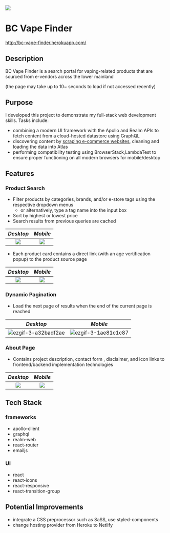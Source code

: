 

<img src="https://i.imgur.com/Zxx5Ayol.png" style="max-width: 100%;">

# BC Vape Finder

http://bc-vape-finder.herokuapp.com/

## Description

BC Vape Finder is a search portal for vaping-related products that are sourced from e-vendors across the lower mainland

(the page may take up to 10~ seconds to load if not accessed recently)

## Purpose

I developed this project to demonstrate my full-stack web development skills. Tasks include:

- combining a modern UI framework with the Apollo and Realm APIs to fetch content from a cloud-hosted datastore using GraphQL
- discovering content by [scraping e-commerce websites](https://github.com/MiguellDomingues/vape-finder-scraper), cleaning and loading the data into Atlas
- performing compatibility testing using BrowserStack,LambdaTest to ensure proper functioning on all modern browsers for mobile/desktop

## Features

### Product Search 

- Filter products by categories, brands, and/or e-store tags using the respective dropdown menus
  - or alternatively, type a tag name into the input box  
- Sort by highest or lowest price
- Search results from previous queries are cached   

_Desktop_           |  _Mobile_
:-------------------------:|:-------------------------:
<img src="https://i.imgur.com/katgc7Nl.png" style="max-width: 100%;"> | <img src="https://i.imgur.com/ba3tYKXm.png" style="max-width: 100%; height:auto;">

- Each product card contains a direct link (with an age vertification popup) to the product source page

_Desktop_           |  _Mobile_
:-------------------------:|:-------------------------:
<img src="https://i.imgur.com/i98csaOl.png" style="max-width: 100%;"> | <img src="https://i.imgur.com/55taJjJm.png" style="max-width: 100%; height:auto;">

### Dynamic Pagination

- Load the next page of results when the end of the current page is reached

_Desktop_           |  _Mobile_
:-------------------------:|:-------------------------:
![ezgif-3-a32badf2ae](https://github.com/MiguellDomingues/vape-finder-client/assets/42451135/84254705-b7d9-4c32-a66a-4f73b6932dee) | ![ezgif-3-1ae81c1c87](https://github.com/MiguellDomingues/vape-finder-client/assets/42451135/49f80f22-83a8-4549-bf4f-d2f904f01ace)

### About Page

- Contains project description, contact form , disclaimer, and icon links to frontend/backend implementation technologies

_Desktop_           |  _Mobile_
:-------------------------:|:-------------------------:
<img src="https://i.imgur.com/STji9zQl.png" style="max-width: 100%;"> | <img src="https://i.imgur.com/OlqpYevm.png" >

## Tech Stack

### frameworks

- apollo-client
- graphql
- realm-web
- react-router
- emailjs

### UI 

- react
- react-icons
- react-responsive
- react-transition-group

## Potential Improvements

- integrate a CSS preprocessor such as SaSS, use styled-components
- change hosting provider from Heroku to Netlify                                                                                                                                                                 
